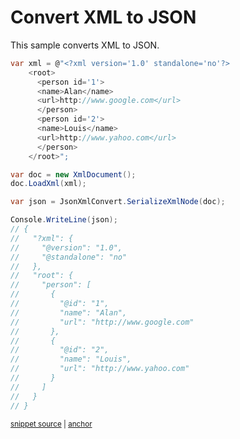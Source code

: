 # Convert XML to JSON

This sample converts XML to JSON.

<!-- snippet: ConvertXmlToJson -->
<a id='snippet-convertxmltojson'></a>
```cs
var xml = @"<?xml version='1.0' standalone='no'?>
    <root>
      <person id='1'>
      <name>Alan</name>
      <url>http://www.google.com</url>
      </person>
      <person id='2'>
      <name>Louis</name>
      <url>http://www.yahoo.com</url>
      </person>
    </root>";

var doc = new XmlDocument();
doc.LoadXml(xml);

var json = JsonXmlConvert.SerializeXmlNode(doc);

Console.WriteLine(json);
// {
//   "?xml": {
//     "@version": "1.0",
//     "@standalone": "no"
//   },
//   "root": {
//     "person": [
//       {
//         "@id": "1",
//         "name": "Alan",
//         "url": "http://www.google.com"
//       },
//       {
//         "@id": "2",
//         "name": "Louis",
//         "url": "http://www.yahoo.com"
//       }
//     ]
//   }
// }
```
<sup><a href='/src/Tests/Documentation/Samples/Xml/ConvertXmlToJson.cs#L12-L53' title='Snippet source file'>snippet source</a> | <a href='#snippet-convertxmltojson' title='Start of snippet'>anchor</a></sup>
<!-- endSnippet -->
